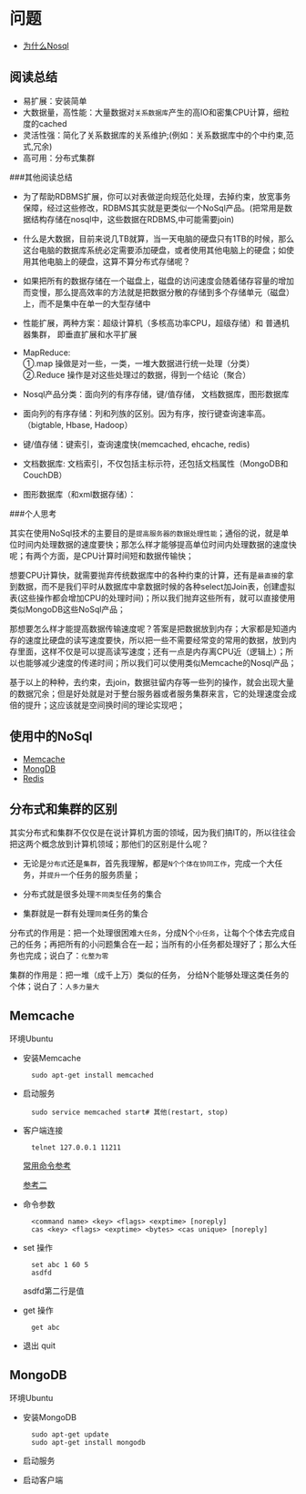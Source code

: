 # 问题

* [为什么Nosql](http://www.infoq.com/cn/news/2011/01/nosql-why/)

## 阅读总结


* 易扩展：安装简单
* 大数据量，高性能：大量数据对`关系数据库`产生的高IO和密集CPU计算，细粒度的cached
* 灵活性强：简化了关系数据库的关系维护;(例如：关系数据库中的个中约束,范式,冗余)
* 高可用：分布式集群

###其他阅读总结

* 为了帮助RDBMS扩展，你可以对表做逆向规范化处理，去掉约束，放宽事务保障，经过这些修改，RDBMS其实就是更类似一个NoSql产品。(把常用是数据结构存储在nosql中，这些数据在RDBMS,中可能需要join)

* 什么是大数据，目前来说几TB就算，当一天电脑的硬盘只有1TB的时候，那么这台电脑的数据库系统必定需要添加硬盘，或者使用其他电脑上的硬盘；如使用其他电脑上的硬盘，这算不算分布式存储呢？

* 如果把所有的数据存储在一个磁盘上，磁盘的访问速度会随着储存容量的增加而变慢，那么提高效率的方法就是把数据分散的存储到多个存储单元（磁盘）上，而不是集中在单一的大型存储中

* 性能扩展，两种方案：超级计算机（多核高功率CPU，超级存储）和 普通机器集群， 即垂直扩展和水平扩展
* MapReduce:<br> 
     ①.map 操做是对一些，一类，一堆大数据进行统一处理（分类）<br>
     ②.Reduce 操作是对这些处理过的数据，得到一个结论（聚合）<br>
* Nosql产品分类：面向列的有序存储，键/值存储， 文档数据库，图形数据库


* 面向列的有序存储：列和列族的区别。因为有序，按行键查询速率高。（bigtable, Hbase, Hadoop）
* 键/值存储：键索引，查询速度快(memcached, ehcache, redis)
* 文档数据库:  文档索引，不仅包括主标示符，还包括文档属性（MongoDB和CouchDB）
* 图形数据库（和xml数据存储）：


###个人思考

其实在使用NoSql技术的主要目的是`提高服务器的数据处理性能`；通俗的说，就是单位时间内处理数据的速度要快；那怎么样才能够提高单位时间内处理数据的速度快呢；有两个方面，是CPU计算时间短和数据传输快；  

想要CPU计算快，就需要抛弃传统数据库中的各种约束的计算，还有是`最直接`的拿到数据，而不是我们平时从数据库中拿数据时候的各种select加Join表，创建虚拟表(这些操作都会增加CPU的处理时间)；所以我们抛弃这些所有，就可以直接使用类似MongoDB这些NoSql产品；

那想要怎么样才能提高数据传输速度呢？答案是把数据放到内存；大家都是知道内存的速度比硬盘的读写速度要快，所以把一些不需要经常变的常用的数据，放到内存里面，这样不仅是可以提高读写速度；还有一点是内存离CPU近（逻辑上）；所以也能够减少速度的传递时间；所以我们可以使用类似Memcache的Nosql产品；

基于以上的种种，去约束，去join，数据驻留内存等一些列的操作，就会出现大量的数据冗余；但是好处就是对于整台服务器或者服务集群来言，它的处理速度会成倍的提升；这应该就是空间换时间的理论实现吧；


## 使用中的NoSql

* [Memcache](http://memcached.org/)
* [MongDB](http://www.mongodb.org/)
* [Redis](http://www.redis.io/)


## 分布式和集群的区别


其实分布式和集群不仅仅是在说计算机方面的领域，因为我们搞IT的，所以往往会把这两个概念放到计算机领域；那他们的区别是什么呢？

* 无论是`分布式`还是`集群`，首先我理解，都是`N个个体在协同工作`，完成一个大任务，并`提升`一个任务的服务质量；

* 分布式就是很多处理`不同类型`任务的集合  

* 集群就是一群有处理`同类`任务的集合

分布式的作用是：把一个处理很困难`大任务`，分成N个`小任务`，让每个个体去完成自己的任务；再把所有的小问题集合在一起；当所有的小任务都处理好了；那么大任务也完成；说白了：`化整为零`

集群的作用是：把一堆（成千上万）类似的任务， 分给N个能够处理这类任务的个体；说白了：`人多力量大`


## Memcache

环境Ubuntu

* 安装Memcache
	
		sudo apt-get install memcached
	
* 启动服务
		
		sudo service memcached start# 其他(restart, stop)

* 客户端连接
	
		telnet 127.0.0.1 11211
		
	[常用命令参考](http://lzone.de/articles/memcached.htm)
	
	[参考二](https://github.com/memcached/memcached/blob/master/doc/protocol.txt)


* 命令参数

		<command name> <key> <flags> <exptime> [noreply]
		cas <key> <flags> <exptime> <bytes> <cas unique> [noreply]
	
* set 操作
	
		set abc 1 60 5
		asdfd

	asdfd第二行是值
	
* get 操作
		
		get abc

* 退出 quit



## MongoDB

环境Ubuntu

* 安装MongoDB
	
		sudo apt-get update
		sudo apt-get install mongodb
		
* 启动服务

* 启动客户端




















